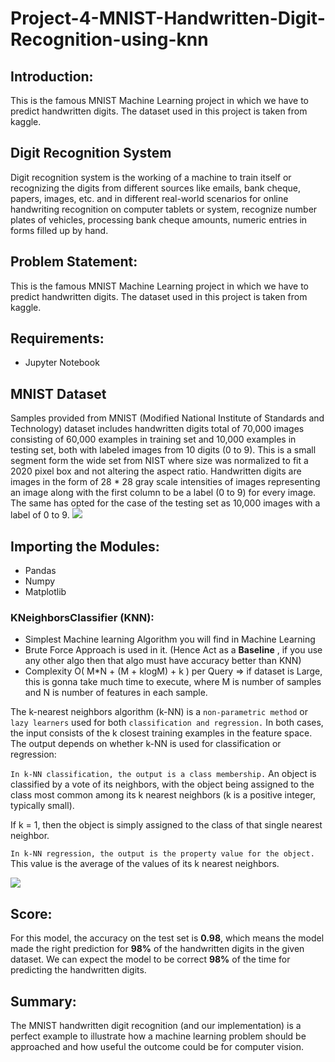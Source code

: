 # Project-4-MNIST-Handwritten-Digit-Recognition-using-knn
## Introduction:
This is the famous MNIST Machine Learning project in which we have to predict handwritten digits. The dataset used in this project is taken from kaggle.

## Digit Recognition System
Digit recognition system is the working of a machine to train itself or recognizing the digits from different sources like emails, bank cheque, papers, images, etc. and in different real-world scenarios for online handwriting recognition on computer tablets or system, recognize number plates of vehicles, processing bank cheque amounts, numeric entries in forms filled up by hand.

## Problem Statement:
This is the famous MNIST Machine Learning project in which we have to predict handwritten digits. The dataset used in this project is taken from kaggle.

## Requirements:
- Jupyter Notebook


## MNIST Dataset
Samples provided from MNIST (Modified National Institute of Standards and Technology) dataset includes handwritten digits total of 70,000 images consisting of 60,000 examples in training set and 10,000 examples in testing set, both with labeled images from 10 digits (0 to 9). This is a small segment form the wide set from NIST where size was normalized to fit a 2020 pixel box and not altering the aspect ratio. Handwritten digits are images in the form of 28 * 28 gray scale intensities of images representing an image along with the first column to be a label (0 to 9) for every image. The same has opted for the case of the testing set as 10,000 images with a label of 0 to 9.
![](https://corochann.com/wp-content/uploads/2017/02/mnist_plot-800x600.png)

## Importing the Modules:
- Pandas
- Numpy
- Matplotlib

### KNeighborsClassifier (KNN):
- Simplest Machine learning Algorithm you will find in Machine Learning
- Brute Force Approach is used in it. (Hence Act as a **Baseline** , if you use any other algo then that algo must have accuracy better than KNN)
- Complexity O( M*N + (M + klogM) + k ) per Query => if dataset is Large, this is gonna take much time to execute, where M is number of samples and N is number of features in each sample.


The k-nearest neighbors algorithm (k-NN) is a `non-parametric method` or `lazy learners` used for both `classification and regression.` In both cases, the input consists of the k closest training examples in the feature space.
The output depends on whether k-NN is used for classification or regression:

`In k-NN classification, the output is a class membership.`
An object is classified by a vote of its neighbors, with the object being assigned to the class most common among its k nearest neighbors (k is a positive integer, typically small). 

If k = 1, then the object is simply assigned to the class of that single nearest neighbor.

`In k-NN regression, the output is the property value for the object.`
This value is the average of the values of its k nearest neighbors.

![](https://images.squarespace-cdn.com/content/v1/55ff6aece4b0ad2d251b3fee/1465017787823-KXFG6O0MU5NWYF8EI6UU/ke17ZwdGBToddI8pDm48kICIavOU0GBCWw19s1p5lSVZw-zPPgdn4jUwVcJE1ZvWULTKcsloFGhpbD8VGAmRSUJFbgE-7XRK3dMEBRBhUpycqPLetyMM_eWnzi1H9kYzvMtuY8jA9E1WuBOqLarM1WXLSloz6LILkqH1WHTAqb8/image-asset.png)

## Score:
For this model, the accuracy on the test set is **0.98**, which means the model made the right prediction for **98%** of the handwritten digits in the given dataset. We can expect the model to be correct **98%** of the time for predicting the handwritten digits.

## Summary:
The MNIST handwritten digit recognition (and our implementation) is a perfect example to illustrate how a machine learning problem should be approached and how useful the outcome could be for computer vision.
